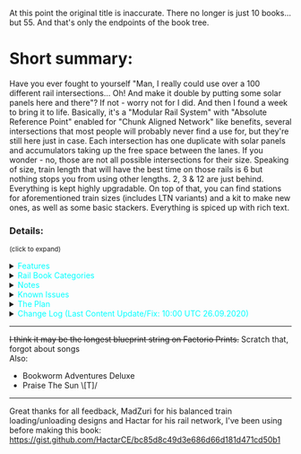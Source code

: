 At this point the original title is inaccurate. There no longer is just 10 books... but 55. And that's only the endpoints of the book tree.

# Short summary:
Have you ever fought to yourself "Man, I really could use over a 100 different rail intersections... Oh! And make it double by putting some solar panels here and there"? If not - worry not for I did. And then I found a week to bring it to life. Basically, it's a "Modular Rail System" with "Absolute Reference Point" enabled for "Chunk Aligned Network" like benefits, several intersections that most people will probably never find a use for, but they're still here just in case. Each intersection has one duplicate with solar panels and accumulators taking up the free space between the lanes. If you wonder - no, those are not all possible intersections for their size. Speaking of size, train length that will have the best time on those rails is 6 but nothing stops you from using other lengths. 2, 3 & 12 are just behind. Everything is kept highly upgradable. On top of that, you can find stations for aforementioned train sizes (includes LTN variants) and a kit to make new ones, as well as some basic stackers. Everything is spiced up with rich text.



### Details:
<sup>(click to expand)</sup>

<details>
  <summary><span style="color:cyan">Features</summary>

<details>
  <summary><span style="color:yellow">Rails</summary>

<img src="https://preview.redd.it/3l9ao5k6ogi51.png?width=1637&format=png&auto=webp&s=84a9b1b3c0b49fa5e067717d8092529057e0e612" width="100%">
<font size = 1><div align="center">
the 'solar panels/accumulators included' blueprints as of release. More have been added later <br>
right click & open image in new tab for better resolution
</font></div>

- All blueprints are always upgradable into their equivalents from other books placed lower on the list in the "Rail Book Categories" section as long as they are in the same category
 - some blueprints are upgradable into others from the same book or even other categories
   - some of that upgradability was sacrificed for the sake of throughput
 - to achieve that, many blueprints don't have the best possible signal placement, but it's still perfect signaling (no 2 crosses of rail are in the same block)
- Each book comes in 2 variants:
 - standard (no ![solar panel](https://wiki.factorio.com/images/thumb/Solar_panel.png/32px-Solar_panel.png) &![accumulator](https://wiki.factorio.com/images/thumb/Accumulator.png/32px-Accumulator.png))
 - ![solar panel](https://wiki.factorio.com/images/thumb/Solar_panel.png/32px-Solar_panel.png) &![accumulator](https://wiki.factorio.com/images/thumb/Accumulator.png/32px-Accumulator.png) included because why would you want to waste so much space (aesthetics first though)
   - there are some paths left between solar panels so you can get run over by a train again
- Rail Spacing: ![rail](https://wiki.factorio.com/images/thumb/Straight_rail.png/32px-Straight_rail.png) - - ![rail](https://wiki.factorio.com/images/thumb/Straight_rail.png/32px-Straight_rail.png) - - - ![rail](https://wiki.factorio.com/images/thumb/Straight_rail.png/32px-Straight_rail.png) - - ![rail](https://wiki.factorio.com/images/thumb/Straight_rail.png/32px-Straight_rail.png)
- Made for 6 ![locomotive](https://wiki.factorio.com/images/thumb/Locomotive.png/32px-Locomotive.png)/![cargo wagon](https://wiki.factorio.com/images/thumb/Cargo_wagon.png/32px-Cargo_wagon.png) long trains, but works well with 2, and 3 ![locomotive](https://wiki.factorio.com/images/thumb/Locomotive.png/32px-Locomotive.png)/![cargo wagon](https://wiki.factorio.com/images/thumb/Cargo_wagon.png/32px-Cargo_wagon.png) (to maximize throughput add signals on non-crossing lanes) and with multiples of 6 (you'll need to increase space between intersections accordingly to avoid potential deadlocks)
- ![green wire](https://wiki.factorio.com/images/thumb/Green_wire.png/32px-Green_wire.png) & ![red wire](https://wiki.factorio.com/images/thumb/Red_wire.png/32px-Red_wire.png) + ![small lamp](https://wiki.factorio.com/images/thumb/Lamp.png/32px-Lamp.png) included
- Modular
- Right-Hand Drive
- Each section is 21x21 ![rail](https://wiki.factorio.com/images/thumb/Straight_rail.png/32px-Straight_rail.png) or 42x42 tiles big (books are focused on throughput for 6  ![locomotive](https://wiki.factorio.com/images/thumb/Locomotive.png/32px-Locomotive.png)/![cargo wagon](https://wiki.factorio.com/images/thumb/Cargo_wagon.png/32px-Cargo_wagon.png) trains and that is exactly the border length of the square in which all blueprints here fit, hence they are not chunk aligned)
- Grid and Absolute Reference Point are on, so you can use them like a "chunk aligned network" (blueprints can only be placed on an artificial grid that lets you start building from 2 completely disconnected points on the map and ensures that they can still be perfectly connected, see [FFF #357](https://factorio.com/blog/post/fff-357) under the "Snapping" section)
- Every blueprint has ![landfill](https://wiki.factorio.com/images/thumb/Landfill.png/32px-Landfill.png) underlay to allow placing on water (Shift+LMB to place landfill, and LMB to place blueprint, you can also just double-click Shift+LMB)

</details>


<details>
  <summary><span style="color:yellow">Stations</summary>

<img src= "https://camo.githubusercontent.com/80036b45e33e8f300eef63fe8beac7e74d98f615/68747470733a2f2f692e696d6775722e636f6d2f6764644e3568372e706e67" width = 100%>
<font size = 1><div align="center">
Blue Belt Stations | Row 1: Provider - Front | Row 2: Provider - Rear | Row 3: Provider - Front & Rear | Row 4: Requester - Front | Row 5: Requester - Rear | Row 6: Requester - Front & Rear<br>
LTN Depots  and some other stations are not visible here <br>
right click & open image in new tab for better resolution
</font></div>

- Every station comes in 2 variants:
   - Vanilla
   - [Logistic Train Network](https://mods.factorio.com/mods/Optera/LogisticTrainNetwork) mod compatible (see: [LTN - Logistic Train Network - Manual](https://forums.factorio.com/viewtopic.php?t=51072) & [Guide for a Low-Effort LTN User](https://www.reddit.com/r/factorio/comments/73xyd5/guide_for_a_loweffort_ltn_user/) & [LTN Mod Tutorial - Logistic Train Network](https://www.youtube.com/watch?v=a3ujEdPfGHk) & [Factorio 0.17 Logistic Train Network Tutorial](https://www.youtube.com/watch?v=bpfVzfWeqj8))
- Trains compatible with pre-made stations: L-C - SH || L-C-L - DH || L-2C - SH || L-4C-L - DH || 2L-4C - SH || L-4C-2L-4C-L - DH || 2L-3C-2L-3C-2L || 2L-4C-2L-4C || 2L-10C - SH (SH - Single-headed, DH - Double Headed)
- Some basic train stackers - nothing special, but still nice to have (currently available lengths: 12, 6, 4, 3)
- Includes a book with some smaller parts for creating custom stations
- Balanced loading and unloading using MadZuri's designs
- ![small lamp](https://wiki.factorio.com/images/thumb/Lamp.png/32px-Lamp.png) included
- ![red belt](https://wiki.factorio.com/images/thumb/Fast_transport_belt.png/32px-Fast_transport_belt.png) and ![blue belt](https://wiki.factorio.com/images/thumb/Express_transport_belt.png/32px-Express_transport_belt.png) versions (upgradable)
- (LTN) Depots included
- "Instructions" book to help with setting up balanced loading, and LTN stations

</details>
</details>


<details>
  <summary><span style="color:cyan">Rail Book Categories</summary>

- ##### Category A - Basic Blueprints
(90% of every rail network ever made)

 - <span style="color:orange">2 ![rail](https://wiki.factorio.com/images/thumb/Straight_rail.png/32px-Straight_rail.png)</span> (14bp)
 - <span style="color:cyan">2 ![rail](https://wiki.factorio.com/images/thumb/Straight_rail.png/32px-Straight_rail.png) ![solar panel](https://wiki.factorio.com/images/thumb/Solar_panel.png/32px-Solar_panel.png)</span> (14bp)

<img src= "https://camo.githubusercontent.com/265028ffc4abb3c2ad2d7a67d81200763c81e49c/68747470733a2f2f692e696d6775722e636f6d2f4846304b366c422e706e67" width="100%">
<font size = 1><div align="center">
2 Lane Solar | Row 1: Vertical/Horizontal exits | Row 2: Vertical/Horizontal/Diagonal exits | Row 3: Diagonal exits  <br>
right click & open image in new tab for better resolution
</font></div>

 - <span style="color:orange">4 ![rail](https://wiki.factorio.com/images/thumb/Straight_rail.png/32px-Straight_rail.png)</span> (16bp)
 - <span style="color:cyan"> 4 ![rail](https://wiki.factorio.com/images/thumb/Straight_rail.png/32px-Straight_rail.png) ![solar panel](https://wiki.factorio.com/images/thumb/Solar_panel.png/32px-Solar_panel.png)</span> (16bp)

<img src= "https://camo.githubusercontent.com/f76538d8ee0f6a10ad14ed35063f28536ad438f5/68747470733a2f2f692e696d6775722e636f6d2f3756687935326b2e706e67" width="100%">
<font size = 1><div align="center">
4 Lane Solar | Row 1: Vertical/Horizontal exits | Row 2: Vertical/Horizontal/Diagonal exits | Row 3: Diagonal exits <br>
"Straight Lane Switch U-turn" and "Diagonal Lane Switch U-turn" are not visible here <br>
right click & open image in new tab for better resolution
</font></div>


- ##### Category B1 - Lane Mergers/Splitters
(exits don't have equal amount of lanes)

 - <span style="color:orange">4:2:1 ![rail](https://wiki.factorio.com/images/thumb/Straight_rail.png/32px-Straight_rail.png)</span> (27bp)
 - <span style="color:cyan">4:2:1 ![rail](https://wiki.factorio.com/images/thumb/Straight_rail.png/32px-Straight_rail.png) ![solar panel](https://wiki.factorio.com/images/thumb/Solar_panel.png/32px-Solar_panel.png)</span> (27bp)


<img src= "https://camo.githubusercontent.com/23c40884cfc55a975412cc298317c7c1afe14912/68747470733a2f2f692e696d6775722e636f6d2f6f795079394e422e706e67" width = 100%>
<font size = 1><div align="center">
4:2:1 Lane Solar | Row 1: 4 & 1 Lane exits | Row 2: 4 & 2 Lane exits | Row 3: 2 & 1 Lane exits<br>
right click & open image in new tab for better resolution
</font></div>


- ##### Category B2 - Lane Mergers/Splitters (Diagonal)
(exits don't have equal amount of lanes)

 - <span style="color:orange">4:2:1 ![rail](https://wiki.factorio.com/images/thumb/Straight_rail.png/32px-Straight_rail.png) Diagonal </span>(27bp)
 - <span style="color:cyan">4:2:1 ![rail](https://wiki.factorio.com/images/thumb/Straight_rail.png/32px-Straight_rail.png) Diagonal ![solar panel](https://wiki.factorio.com/images/thumb/Solar_panel.png/32px-Solar_panel.png)</span> (27bp)

<img src= "https://camo.githubusercontent.com/45d324d20b9bc60ce84cd6408b240116686baa1b/68747470733a2f2f692e696d6775722e636f6d2f6f5663453761562e706e67" width="100%">
<font size = 1><div align="center">
4:2:1 Lane Solar Diagonal | Row 1: 4 & 1 Lane exits | Row 2: 4 & 2 Lane exits | Row 3: 2 & 1 Lane exits <br>
right click & open image in new tab for better resolution
</font></div>


- ##### Category C - Split Junctions
(not all exits are connected to each other)

 - <span style="color:orange">2 & 4 ![rail](https://wiki.factorio.com/images/thumb/Straight_rail.png/32px-Straight_rail.png) Split</span> (23bp)
 - <span style="color:cyan">2 & 4 ![rail](https://wiki.factorio.com/images/thumb/Straight_rail.png/32px-Straight_rail.png) Split ![solar panel](https://wiki.factorio.com/images/thumb/Solar_panel.png/32px-Solar_panel.png)</span> (23bp)

<img src= "https://camo.githubusercontent.com/a715f0b242608a46209ceb3a00bd4c6d14c03067/68747470733a2f2f692e696d6775722e636f6d2f3876597a6d4f7a2e706e67" width="100%">
<font size = 1><div align="center">
2 & 4 Lane Solar Split Junctions | Row 1: Vertical/Horizontal exits | Row 2: Vertical/Horizontal/Diagonal exits | Row 3: Diagonal exits<br>
right click & open image in new tab for better resolution
</font></div>

###### *Categories do not represent book nesting
</details>


<details>
  <summary><span style="color:cyan">Notes</summary>

### Rails:

- Most of your network will consist of blueprints from Category A, Category B will find some use for sure, but these books are more specialized, and Category C will be used very rarely if at all
- Outer lanes in 4-way Intersections from 4 Lane books (category A) do not have left turns. Use Line changers provided
- Some chain signals may seem unnecessary. Their sole purpose is to divide larger blocks inside a junction into two smaller ones so the train leaves the first one faster thus allowing other trains that would also cross through that block to start accelerating faster
- Category B has some split junctions. The main difference between B and C is that category C blueprints all have the same number of lanes. Blueprints from category B don't
- Remember to leave enough space between each section with lanes crossing each other to fit the longest train that is going to use that part of your network. Otherwise, when it stops on the next signal, it WILL block trains on other lanes. That is true for any train network, not only one built with my blueprints
- No ![roboport](https://wiki.factorio.com/images/thumb/Roboport.png/32px-Roboport.png) between rails so you don't accidentally recreate [Population transfers in the Soviet Union](https://en.wikipedia.org/wiki/Population_transfer_in_the_Soviet_Union), except bots. The real reason: 1. bots have a limited supply of power. 2. When it depletes, they go to recharge at the nearest roboport. 3. They go straight to their destination without considering their power reserves. That means that if you have a "C" shaped logistic network (that often forms with rails), where the distance in a straight line between both ends of this "C" is 2x greater than your robot's range, it won't reach its destination and instead, its power reserves will deplete, the bot will come back to where it started to recharge and try again thus falling into an endless loop
- ![copper cable](https://wiki.factorio.com/images/thumb/Copper_cable.png/32px-Copper_cable.png) look cool
- Floor tiles seen on the rail pictures are included in the book but require [Asphalt Roads](https://mods.factorio.com/mod/AsphaltRoads) mod to work, (there is a vanilla version too, but it's not as pretty). Feel free to use those for designing your own rail blueprints. If you go for a different grid size [they're for 6 ![locomotive](https://wiki.factorio.com/images/thumb/Locomotive.png/32px-Locomotive.png)/![cargo wagon](https://wiki.factorio.com/images/thumb/Cargo_wagon.png/32px-Cargo_wagon.png)(length) or 21x21 ![rail](https://wiki.factorio.com/images/thumb/Straight_rail.png/32px-Straight_rail.png) or 42x42 tiles] you'll have to rescale them


### Other:

- There is a lot of Factorio's in-game Rich Text - it's awesome, believe me
- If you don't have aforementioned mods (LTN, Asphalt Roads) You'll get some error messages in the chat when importing this book. That only means that you won't be able to use blueprints that require those mods. All of them have vanilla friendly equivalents. You don't need those mods to make use of my blueprints
- I'm no master of LTN nor I consider myself to be any close to one, so the logic is one of the simplest you can do. If you'd like to make something more sophisticated that would be compatible with my blueprints, go ahead, but post it as your own. Let me know, and I'll link it here

</details>



<details>
  <summary><span style="color:cyan">Known Issues</summary>
- Most books included here have their names display a bit bugged when in grid view in the blueprint library. I don't think I can do anything about it  without changing their names and/or used Rich Text (reported to devs) <br>

<img src= "https://uploads.disquscdn.com/images/e3d06b3efd5741f4427230293887cccbf5ad0bbba186238e6513b16e2061ab05.png" width =25%>

</details>


          
<details>
  <summary><span style="color:cyan">The Plan</summary>
- <s>Add bot serviced stations</s> (abandoned, at least for now) <br>
- New category - D - merging C and B by creating Split intersections (C) where exits have a different amount of lanes (B). Would anyone ever use one of those? That's the main reason holding me back, so let me know if you'd like something like this <br>
- Idk, maybe I've missed some blueprint? If so, let me know, and I'll make it <br>
- If you have any suggestions on how I could improve this book, let me know. I can't promise that I'll check the comments often, but better late than never <br>
- Updates may and will be delayed due to petty reasons such as school <br>

</details>


<details>
  <summary><span style="color:cyan">Change Log (Last Content Update/Fix: 10:00 UTC  26.09.2020)</summary>

18:00 UTC 22.08.2020
- Added the missing accumulator to "![](https://factorioprints.com/icons/signal-D.png)iagonal ![](https://factorioprints.com/icons/signal-4.png)-way" from "<span style="color:cyan">4 ![rail](https://wiki.factorio.com/images/thumb/Straight_rail.png/32px-Straight_rail.png) ![solar panel](https://wiki.factorio.com/images/thumb/Solar_panel.png/32px-Solar_panel.png)</span>" book
- All non-diagonal blueprints now have grid settings to enable placing by dragging. They're placed next to the previous one but only on the horizontal or vertical axis, not on diagonals. If support for that releases I'll update them too.
- New title

19:00 UTC 23.08 2020
- Landfill added under every blueprint to allow placing on water
- For some stupid reason, I've renamed all 45° turn blueprints to 135° previously, now it's the right way again
- Improved upgradability in and between Category A (Solar) books

20:00 UTC 25.08.2020
- Added more pictures to description

13:30 UTC 23.08.2020
- Added Absolute Reference Point setting to every blueprint
- Changed Non-Solar Books' colour-coding from yellow to dark orange for better visibility on toolitps
- Fixed "![](https://factorioprints.com/icons/signal-4.png):![](https://factorioprints.com/icons/signal-2.png) ![](https://factorioprints.com/icons/signal-T.png) Junction ![](https://factorioprints.com/icons/signal-R.png)ight" from "<span style="color:orange">4:2:1 ![rail](https://wiki.factorio.com/images/thumb/Straight_rail.png/32px-Straight_rail.png)</span>" and
 "<span style="color:cyan">4:2:1 ![rail](https://wiki.factorio.com/images/thumb/Straight_rail.png/32px-Straight_rail.png) ![solar panel](https://wiki.factorio.com/images/thumb/Solar_panel.png/32px-Solar_panel.png)</span>" books (one exit was 1 piece of rail too long)
- Added missing lamps to "![](https://factorioprints.com/icons/signal-4.png):![](https://factorioprints.com/icons/signal-2.png) ![](https://factorioprints.com/icons/signal-T.png) Junction ![](https://factorioprints.com/icons/signal-L.png)eft" from "<span style="color:orange">4:2:1 ![rail](https://wiki.factorio.com/images/thumb/Straight_rail.png/32px-Straight_rail.png)</span>" book

22:30 UTC 25.08.2020
- Added stations for < C || < C > || < CC || < CCCC > || << CCCC || < CCCC <> CCCC > || << CCC <> CCC > trains and their simple LTN equivalents
- Added blueprints for creating stations from smaller components both for vanilla and LTN

12:00 UTC 26.08.2020
- Added missing signals to double-headed stations
- All LTN stations now have appropriate maximum and minimum train length set

15:30 UTC 26.08.2020
- Slightly redesigned all <CC stations and all but <<CCC<>CCC>> provider stations in order to make all stations red belt compatible 
- Added Red Belt stations (upgradable to blue belt)
- Removed the unnecessary middle power pole from all "![](https://factorioprints.com/icons/signal-S.png)traight ![](https://factorioprints.com/icons/signal-T.png) Junction" (Category A) blueprints

16:00 UTC 26.08.2020
- Fixed "Provider - Loading" from Rails -> Stations -> Vanilla (Red Belt) -> Station Parts (was the same blueprint as for LTN version)

17:00 UTC 26.0.8.2020
- Added "Provider - Front & Rear" and "Requester - Front & Rear" Stations for all 12 car station books

01:00 UTC 27.08.2020
- Redesigned all stations to make them smaller and simplify the balanced loading/unloading using MadZuri's design
- Added "Provider Front & Rear" and "Requester Front & Rear" to all 12 car stations
- Added more blueprints to "Stations Parts" books

15:30 UTC 27.08.2020
- Added "![](https://factorioprints.com/icons/signal-S.png)traight ![](https://factorioprints.com/icons/signal-L.png)ane ![](https://factorioprints.com/icons/signal-S.png)witch ![](https://factorioprints.com/icons/signal-U.png)-turn" and "![](https://factorioprints.com/icons/signal-D.png)iagonal ![](https://factorioprints.com/icons/signal-L.png)ane ![](https://factorioprints.com/icons/signal-S.png)witch ![](https://factorioprints.com/icons/signal-U.png)-turn" to all 4 Lane Category A Books
- Reworked signaling in "![](https://factorioprints.com/icons/signal-S.png)traight ![](https://factorioprints.com/icons/signal-U.png)-turn" and "![](https://factorioprints.com/icons/signal-D.png)iagonal ![](https://factorioprints.com/icons/signal-U.png)-turn" in all 4 Lane Category A Books in order to make them upgradable to the above. Also "![](https://factorioprints.com/icons/signal-D.png)iagonal ![](https://factorioprints.com/icons/signal-U.png)-turn" looks like a square now.
- Fixed modularity of rail blueprints with diagonal exits (previously solar panels would overlap)

16:30 UTC 28.08.2020
- Changed some blueprints in "Station Parts" books and added new ones
- Added "Instructions" book. Inside you can find instructions on setting up MadZuri's Balanced Train Loading and my LTN Stations
- Fixed wiring in Provider stations
- Simplified LTN Station Logic "Provide Threshold" and "Request Threshold" replaced with "Provide Stack Threshold" and "Request Stack Threshold"
- Added train stations for 2L-10C Single-headed trains

17:30 UTC 28.0.2020
- Normalized train stations
- Added train stackers
- Improved some signalling/removed misplaced "yellow state" signals

21:30 UTC 29.08.2020
- Provider stations finally work as they should be I swear (all it took was changing "Anything" to "Everything" in inserter settings so you can just put new station over the old one and settings ill be updated)

12:30 UTC 31.08.2020
- Fixed snapping on "![](https://factorioprints.com/icons/signal-2.png):![](https://factorioprints.com/icons/signal-1.png) ![](https://factorioprints.com/icons/signal-E.png)xit ![](https://factorioprints.com/icons/signal-U.png)-turned"

10:00 UTC  26.09.2020
- Provider stations now have their chest number set in their arithmetic combinator for balanced loading

</details>

---

<s>I think it may be the longest blueprint string on Factorio Prints.</s> Scratch that, forgot about songs<br>
Also: 
- Bookworm Adventures Deluxe
- Praise The Sun \\[T]/
---

Great thanks for all feedback, MadZuri for his balanced train loading/unloading designs and Hactar for his rail network, I've been using before making this book: <br>
https://gist.github.com/HactarCE/bc85d8c49d3e686d66d181d471cd50b1
